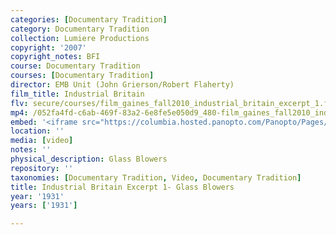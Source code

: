 ```yaml
---
categories: [Documentary Tradition]
category: Documentary Tradition
collection: Lumiere Productions
copyright: '2007'
copyright_notes: BFI
course: Documentary Tradition
courses: [Documentary Tradition]
director: EMB Unit (John Grierson/Robert Flaherty)
film_title: Industrial Britain
flv: secure/courses/film_gaines_fall2010_industrial_britain_excerpt_1.flv
mp4: /052fa4fd-c6ab-469f-83a2-6e8fe5e050d9_480-film_gaines_fall2010_industrial_britain_excerpt_1.mp4
embed: '<iframe src="https://columbia.hosted.panopto.com/Panopto/Pages/Embed.aspx?id=b62171f8-67e6-47f0-9d33-a95f0103bd55&v=1" width="720" height="405" style="padding: 0px; border: 1px solid #464646;" frameborder="0" allowfullscreen allow="autoplay"></iframe>'
location: ''
media: [video]
notes: ''
physical_description: Glass Blowers
repository: ''
taxonomies: [Documentary Tradition, Video, Documentary Tradition]
title: Industrial Britain Excerpt 1- Glass Blowers
year: '1931'
years: ['1931']

---
```

